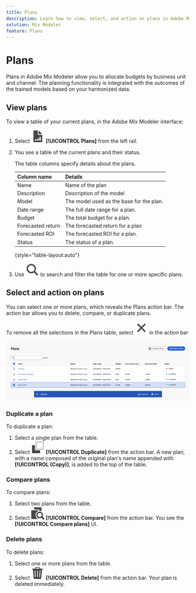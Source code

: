 ```yaml
---
title: Plans
description: Learn how to view, select, and action on plans in Adobe Mix Modeler.
solution: Mix Modeler
feature: Plans
---
```


# Plans

Plans in Adobe Mix Modeler allow you to allocate budgets by business unit and channel. The planning functionality is integrated with the outcomes of the trained models based on your harmonized data.


## View plans

To view a table of your current plans, in the Adobe Mix Modeler interface:

1. Select ![](../assets/icons/FileChart.svg) **[!UICONTROL Plans]** from the left rail.

1. You see a table of the current plans and their status.

    The table columns specify details about the plans.

    | Column name | Details |
    |---|---|
    | Name | Name of the plan |
    | Description | Description of the model |
    | Model | The model used as the base for the plan. |
    | Date range | The full date range for a plan. |
    | Budget | The total budget for a plan. |
    | Forecasted return | The forecasted return for a plan |
    | Forecasted ROI | The forecasted ROI for a plan. |
    | Status | The status of a plan. |

    {style="table-layout:auto"}

1. Use ![Search](../assets/icons/Search.svg) to search and filter the table for one or more specific plans.


## Select and action on plans

You can select one or more plans, which reveals the Plans action bar. The action bar allows you to delete, compare, or duplicate plans. 

To remove all the selections in the Plans table, select ![Close](../assets/icons/Close.svg) in the action bar

![Plans action bar](../assets/plans-action-bar.png)

### Duplicate a plan

To duplicate a plan:

1. Select a single plan from the table.
1. Select ![Copy](../assets/icons/Copy.svg) **[!UICONTROL Duplicate]** from the action bar. A new plan, with a name composed of the original plan's name appended with **[!UICONTROL (Copy)]**, is added to the top of the table. 

### Compare plans

To compare plans:

1. Select two plans from the table.
1. Select ![Compare](../assets/icons/Compare.svg) **[!UICONTROL Compare]** from the action bar. You see the **[!UICONTROL Compare plans]** UI. 


### Delete plans

To delete plans:

1. Select one or more plans from the table.
1. Select ![Delete](../assets/icons/Delete.svg) **[!UICONTROL Delete]** from the action bar. Your plan is deleted immediately.



